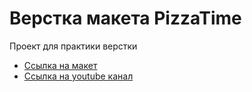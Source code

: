 # Верстка макета PizzaTime
Проект для практики верстки

- [Ссылка на макет](https://drive.google.com/file/d/1keakfk68ugrgxBnVLIthe4-R-w-LTS6K/view?usp=sharing)
- [Ссылка на youtube канал](https://www.youtube.com/channel/UCM0E9H-QTn1KBPY2bJiidDw)
